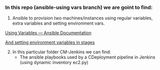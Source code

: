 ### In this repo (ansible-using vars branch) we are goint to find:

1. Ansible to provision two machines/instances using regular variables, extra variables and setting environment vars.

[Using Variables — Ansible Documentation](https://docs.ansible.com/ansible/latest/user_guide/playbooks_variables.html)

[And setting environment variables in stages](https://docs.ansible.com/ansible/latest/user_guide/playbooks_environment.html)

2. In this particular folder CM-Jenkins we can find: 
    - The ansible playbooks used by a CDeployment pipeline in Jenkins (using dynamic inventory ec2.py)